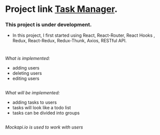 # Project link [Task Manager](https://lissaghu-task-manager.netlify.app/).

### This project is under development. 
- In this project, I first started using React, React-Router, React Hooks , Redux, React-Redux, Redux-Thunk, Axios, RESTful API.
#

*What is implemented:*
- adding users
- deleting users
- editing users

##

*What will be implemented:*
- adding tasks to users
- tasks will look like a todo list
- tasks can be divided into groups

##

*Mockapi.io is used to work with users*
